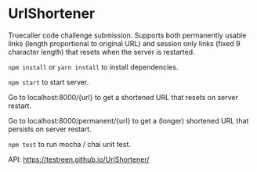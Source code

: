 # UrlShortener
Truecaller code challenge submission. Supports both permanently usable links (length proportional to original URL) and session only links (fixed 9 character length) that resets when the server is restarted.

`npm install` or `yarn install` to install dependencies. 

`npm start` to start server. 

Go to localhost:8000/{url} to get a shortened URL that resets on server restart.

Go to localhost:8000/permanent/{url} to get a (longer) shortened URL that persists on server restart.

`npm test` to run mocha / chai unit test.

API: https://testreen.github.io/UrlShortener/
